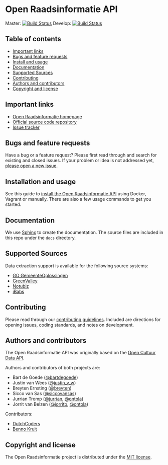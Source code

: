 # Open Raadsinformatie API
Master: [![Build Status](https://semaphoreci.com/api/v1/jurrian/open-raadsinformatie/branches/master/shields_badge.svg)](https://semaphoreci.com/jurrian/open-raadsinformatie)
Develop: [![Build Status](https://semaphoreci.com/api/v1/jurrian/open-raadsinformatie/branches/develop/shields_badge.svg)](https://semaphoreci.com/jurrian/open-raadsinformatie)

## Table of contents

 - [Important links](#important-links)
 - [Bugs and feature requests](#bugs-and-feature-requests)
 - [Install and usage](#installation-and-usage)
 - [Documentation](#documentation)
 - [Supported Sources](#supported-sources)
 - [Contributing](#contributing)
 - [Authors and contributors](#authors-and-contributors)
 - [Copyright and license](#copyright-and-license)

## Important links

 - [Open Raadsinformatie homepage](http://www.openraadsinformatie.nl/)
 - [Official source code repository](https://github.com/openstate/open-raadsinformatie/)
 - [Issue tracker](https://github.com/openstate/open-raadsinformatie/issues)

## Bugs and feature requests

Have a bug or a feature request? Please first read through and search for existing and closed issues. If your problem 
or idea is not addressed yet, [please open a new issue](https://github.com/openstate/open-raadsinformatie/issues/new).

## Installation and usage

See this guide to [install the Open Raadsinformatie API](https://github.com/openstate/open-raadsinformatie/blob/master/docs/installation.rst) using Docker, Vagrant or manually. There are also a few usage commands to get you started.

## Documentation

We use [Sphinx](http://sphinx-doc.org/) to create the documentation. The source files are included in this repo under 
the ``docs`` directory.  

## Supported Sources

Data extraction support is available for the following source systems:

- [GO GemeenteOplossingen](https://www.gemeenteoplossingen.nl/)
- [GreenValley](https://www.greenvalley.nl/)
- [Notubiz](https://notubiz.nl/)
- [iBabs](https://www.ibabs.eu/nl/)

## Contributing

Please read through our [contributing guidelines](https://github.com/openstate/open-raadsinformatie/blob/master/CONTRIBUTING.rst). 
Included are directions for opening issues, coding standards, and notes on development.

## Authors and contributors

The Open Raadsinformatie API was originally based on the 
[Open Cultuur Data API](https://github.com/openstate/open-cultuur-data/). 

Authors and contributors of both projects are:

* Bart de Goede ([@bartdegoede](https://twitter.com/bartdegoede))
* Justin van Wees ([@justin_v_w](https://twitter.com/justin_v_w))
* Breyten Ernsting ([@breyten](https://twitter.com/breyten))
* Sicco van Sas ([@siccovansas](https://twitter.com/siccovansas))
* Jurrian Tromp ([@jurrian](https://github.com/jurrian), [@ontola](https://github.com/ontola))
* Jorrit van Belzen ([@jorritb](https://github.com/jorritb), [@ontola](https://github.com/ontola))

Contributors:

* [DutchCoders](http://dutchcoders.io/)
* [Benno Kruit](https://github.com/bennokr)

## Copyright and license

The Open Raadsinformatie project is distributed under the [MIT license](https://opensource.org/licenses/MIT).
